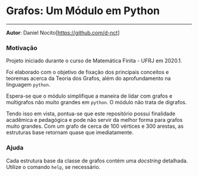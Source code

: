 # Grafos: Um Módulo em Python

---

__Autor__: Daniel Nocito[https://github.com/d-nct]



### Motivação

Projeto iniciado durante o curso de Matemática Finita - UFRJ em 2020.1. 

Foi elaborado com o objetivo de fixação dos principais conceitos e teoremas acerca da Teoria dos Grafos, além do aprofundamento na linguagem `python`.

Espera-se que o módulo simplifique a maneira de lidar com grafos e multigrafos não muito grandes em `python`. O módulo não trata de digrafos.

Tendo isso em vista, pontua-se que este repositório possui finalidade acadêmica e pedagógica e pode não servir da melhor forma para grafos muito grandes. Com um grafo de cerca de 100 vértices e 300 arestas, as estruturas base retornam quase que imediatamente.



### Ajuda

Cada estrutura base da classe de grafos contém uma _docstring_ detalhada. Utilize o comando `help`, se necessário.
